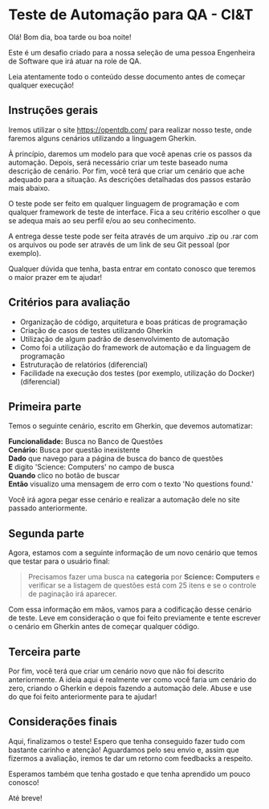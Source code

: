 # Teste de Automação para QA - CI&T

Olá! Bom dia, boa tarde ou boa noite!

Este é um desafio criado para a nossa seleção de uma pessoa Engenheira de Software que irá atuar na role de QA.

Leia atentamente todo o conteúdo desse documento antes de começar qualquer execução!


## Instruções gerais
Iremos utilizar o site https://opentdb.com/ para realizar nosso teste, onde faremos alguns cenários utilizando a linguagem Gherkin.

À princípio, daremos um modelo para que você apenas crie os passos da automação. Depois, será necessário criar um teste baseado numa descrição de cenário.
Por fim, você terá que criar um cenário que ache adequado para a situação. As descrições detalhadas dos passos estarão mais abaixo.

O teste pode ser feito em qualquer linguagem de programação e com qualquer framework de teste de interface. Fica a seu critério escolher o que se adequa mais
ao seu perfil e/ou ao seu conhecimento.

A entrega desse teste pode ser feita através de um arquivo .zip ou .rar com os arquivos ou pode ser através de um link de seu Git pessoal (por exemplo).

Qualquer dúvida que tenha, basta entrar em contato conosco que teremos o maior prazer em te ajudar!


## Critérios para avaliação
- Organização de código, arquitetura e boas práticas de programação
- Criação de casos de testes utilizando Gherkin
- Utilização de algum padrão de desenvolvimento de automação
- Como foi a utilização do framework de automação e da linguagem de programação
- Estruturação de relatórios (diferencial)
- Facilidade na execução dos testes (por exemplo, utilização do Docker)(diferencial)


## Primeira parte
Temos o seguinte cenário, escrito em Gherkin, que devemos automatizar:

**Funcionalidade:** Busca no Banco de Questões<br>
**Cenário:** Busca por questão inexistente<br>
**Dado** que navego para a página de busca do banco de questões<br>
**E** digito 'Science: Computers' no campo de busca<br>
**Quando** clico no botão de buscar<br>
**Então** visualizo uma mensagem de erro com o texto 'No questions found.'<br>

Você irá agora pegar esse cenário e realizar a automação dele no site passado anteriormente.


## Segunda parte
Agora, estamos com a seguinte informação de um novo cenário que temos que testar para o usuário final:

>Precisamos fazer uma busca na **categoria** por **Science: Computers** e verificar se a listagem de questões está com 25 itens e se o controle de paginação irá aparecer.

Com essa informação em mãos, vamos para a codificação desse cenário de teste. Leve em consideração o que foi feito previamente e tente escrever o cenário em Gherkin antes de começar qualquer código.


## Terceira parte
Por fim, você terá que criar um cenário novo que não foi descrito anteriormente. A ideia aqui é realmente ver como você faria um cenário do zero, criando o Gherkin e depois fazendo a automação dele. Abuse e use do que foi feito anteriormente para te ajudar!


## Considerações finais
Aqui, finalizamos o teste! Espero que tenha conseguido fazer tudo com bastante carinho e atenção! Aguardamos pelo seu envio e, assim que fizermos a avaliação, iremos te dar um retorno com feedbacks a respeito.

Esperamos também que tenha gostado e que tenha aprendido um pouco conosco!

Até breve!

